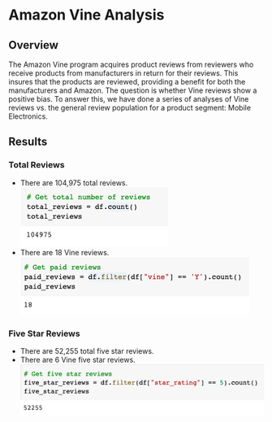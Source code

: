 # Amazon Vine Analysis

## Overview
The Amazon Vine program acquires product reviews from reviewers who receive products from manufacturers in return for their reviews.  This insures that the products are reviewed, providing a benefit for both the manufacturers and Amazon.  The question is whether Vine reviews show a positive bias.  To answer this, we have done a series of analyses of Vine reviews vs. the general review population for a product segment: Mobile Electronics.

## Results
### Total Reviews
- There are 104,975 total reviews.<br>
  <img src=total_reviews.png></img><br>
- There are 18 Vine reviews.<br>
  <img src=paid_reviews.png></img><br>
### Five Star Reviews
- There are 52,255 total five star reviews.<br>
- There are 6 Vine five star reviews.<br>
  <img src=five_star_reviews.png></img><br>
  
